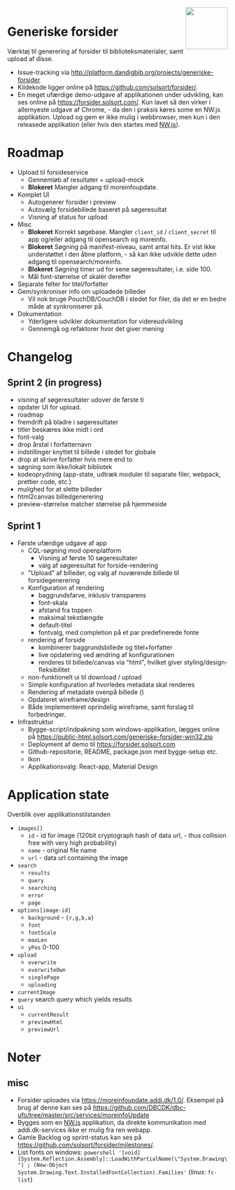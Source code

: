 <img src=https://forsider.solsort.com/icon.png width=96 height=96 align=right>

# Generiske forsider

Værktøj til generering af forsider til biblioteksmaterialer, samt upload af disse.

- Issue-tracking via <http://platform.dandigbib.org/projects/generiske-forsider>
- Kildekode ligger online på <https://github.com/solsort/forsider/>.
- En meget ufærdige demo-udgave af applikationen under udvikling, kan ses online på <https://forsider.solsort.com/>. Kun lavet så den virker i allernyeste udgave af Chrome, - da den i praksis køres some en NW.js applikation. Upload og gem er ikke mulig i webbrowser, men kun i den releasede applikation (eller hvis den startes med [NW.js](https://nwjs.io)).

# Roadmap

- Upload til forsideservice
    - Gennemløb af resultater + upload-mock
    - **Blokeret** Mangler adgang til moreinfoupdate.
- Komplet UI
    - Autogenerer forsider i preview
    - Autovælg forsidebillede baseret på søgeresultat
    - Visning af status for upload
- Misc
    - **Blokeret** Korrekt søgebase. Mangler `client_id` / `client_secret` til app og/eller adgang til opensearch og moreinfo.
    - **Blokeret** Søgning på manifest-niveau, samt antal hits. Er vist ikke understøttet i den åbne platform, - så kan ikke udvikle dette uden adgang til opensearch/moreinfo.
    - **Blokeret** Søgning timer ud for sene søgeresultater, i.e. side 100.
    - Mål font-størrelse of skalér derefter
- Separate felter for titel/forfatter
- Gem/synkroniser info om uploadede billeder
    - Vil nok bruge PouchDB/CouchDB i stedet for filer, da det er en bedre måde at synkroniserer på.
- Dokumentation
    - Yderligere udvikler dokumentation for videreudvikling
    - Gennemgå og refaktorer hvor det giver mening


# Changelog
## Sprint 2 (in progress)

- visning af søgeresultater udover de første ti
- opdater UI for upload.
- roadmap
- fremdrift på bladre i søgeresultater
- titler beskæres ikke midt i ord
- font-valg
- drop årstal i forfatternavn
- indstillinger knyttet til billede i stedet for globale 
- drop at skrive forfatter hvis mere end to
- søgning som ikke/lokalt bibliotek
- kodeoprydning (app-state, udtræk moduler til separate filer, webpack, prettier code, etc.)
- mulighed for at slette billeder
- html2canvas billedgenerering
- preview-størrelse matcher størrelse på hjemmeside

## Sprint 1

- Første ufærdige udgave af app
  - CQL-søgning mod openplatform 
    - Visning af første 10 søgeresultater 
    - valg af søgeresultat for forside-rendering
  - "Upload" af billeder, og valg af nuværende billede til forsidegenerering
  - Konfiguration af rendering
    - baggrundsfarve, inklusiv transparens
    - font-skala
    - afstand fra toppen
    - maksimal tekstlængde
    - default-titel
    - fontvalg, med completion på et par predefinerede fonte
  - rendering af forside
    - kombinerer baggrundsbillede og titel+forfatter
    - live opdatering ved ændring af konfigurationen
    - renderes til billede/canvas via "html", hvilket giver styling/design-fleksibilitet
  - non-funktionelt ui til download / upload
  - Simple konfiguration af hvorledes metadata skal renderes
  - Rendering af metadate ovenpå billede ()
  - Opdateret wireframe/design
  - Både implementeret oprindelig wireframe, samt forslag til forbedringer.
- Infrastruktur
  - Bygge-script/indpakning som windows-applikation, lægges online på <https://public-html.solsort.com/generiske-forsider-win32.zip>
  - Deployment af demo til <https://forsider.solsort.com>
  - Github-repositorie, README, package.json med bygge-setup etc.
  - Ikon
  - Applikationsvalg: React-app, Material Design

# Application state

Overblik over applikationstilstanden

- `images[]`
    - `id` - id for image (120bit cryptograph hash of data url, - thus collision free with very high probability)
    - `name` - original file name
    - `url` - data url containing the image
- `search` 
    - `results`
    - `query`
    - `searching`
    - `error`
    - `page`
- `options[image-id]`
    - `background` - `{r,g,b,a}`
    - `font`
    - `fontScale`
    - `maxLen`
    - `yPos` 0-100
- `upload`
    - `overwrite`
    - `overwriteOwn`
    - `singlePage`
    - `uploading`
- `currentImage`
- `query` search query which yields results
- `ui`
    - `currentResult`
    - `previewHtml`
    - `previewUrl`

# Noter

## misc

- Forsider uploades via <https://moreinfoupdate.addi.dk/1.0/>. Eksempel på brug af denne kan ses på <https://github.com/DBCDK/dbc-ufo/tree/master/src/services/moreinfoUpdate>
- Bygges som en [NW.js](https://nwjs.io) applikation, da direkte kommunikation med addi.dk-services ikke er mulig fra ren webapp.
- Gamle Backlog og sprint-status kan ses på <https://github.com/solsort/forsider/milestones/>.
- List fonts on windows: `powershell '[void] [System.Reflection.Assembly]::LoadWithPartialName(\"System.Drawing\") ; (New-Object System.Drawing.Text.InstalledFontCollection).Families'` (linux: `fc-list`)


